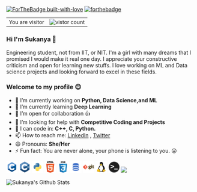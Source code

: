 [![ForTheBadge built-with-love](http://ForTheBadge.com/images/badges/built-with-love.svg)](https://GitHub.com/Naereen/)  [![forthebadge](https://forthebadge.com/images/badges/winter-is-coming.svg)](https://forthebadge.com)
<table>
  <tr>
    <td>You are visitor</td>
    <td><img src="https://profile-counter.glitch.me/Sukanya41455/count.svg" alt="vistor count" height="50" /></td>
  </tr>
</table>

### Hi I'm Sukanya 👋

Engineering student, not from IIT, or NIT. I'm a girl with many dreams that I promised I would make it real one day. I appreciate your  constructive criticism and open for learning new stuffs. I love working on ML and Data science projects and looking forward to excel in these fields. 


### Welcome to my profile 😊

- 🔭 I’m currently working on <b>Python, Data Science,and ML</b>
- 🌱 I’m currently learning <b>Deep Learning</b>
- 👯 I’m open for collaboration 👍
- 🤔 I’m looking for help with <b>Competitive Coding and Projects</b>
- 💬 I can code in: <b>C++, C, Python.</b>
- 📫 How to reach me: <a href="https://www.linkedin.com/in/sukanya-sahoo">LinkedIn</a> , <a href="https://twitter.com/SukanyaSahoo20">Twitter</a>
- 😄 Pronouns: <b>She/Her</b>
- ⚡ Fun fact: You are never alone, your phone is listening to you. 😜

<code><img height="30" src="https://raw.githubusercontent.com/github/explore/80688e429a7d4ef2fca1e82350fe8e3517d3494d/topics/c/c.png"></code>
<code><img height="30" src="https://raw.githubusercontent.com/github/explore/80688e429a7d4ef2fca1e82350fe8e3517d3494d/topics/cpp/cpp.png"></code>
<code><img height="30" src="https://raw.githubusercontent.com/github/explore/80688e429a7d4ef2fca1e82350fe8e3517d3494d/topics/python/python.png"></code>
<code><img height="30" src="https://raw.githubusercontent.com/github/explore/80688e429a7d4ef2fca1e82350fe8e3517d3494d/topics/html/html.png"></code>
<code><img height="30" src="https://raw.githubusercontent.com/github/explore/80688e429a7d4ef2fca1e82350fe8e3517d3494d/topics/css/css.png"></code>
<code><img height="30" src="https://raw.githubusercontent.com/github/explore/80688e429a7d4ef2fca1e82350fe8e3517d3494d/topics/sql/sql.png"></code>
<code><img height="30" src="https://raw.githubusercontent.com/github/explore/80688e429a7d4ef2fca1e82350fe8e3517d3494d/topics/git/git.png"></code>
<code><img height="30" src="https://raw.githubusercontent.com/github/explore/80688e429a7d4ef2fca1e82350fe8e3517d3494d/topics/linux/linux.png"></code>
<code><img height="30" src="https://raw.githubusercontent.com/github/explore/80688e429a7d4ef2fca1e82350fe8e3517d3494d/topics/terminal/terminal.png"></code>
<code><img height="30" src="https://raw.githubusercontent.com/swhare/JupyterNotebookSupport/master/favicon.ico"></code>

![Sukanya's Github Stats](https://github-readme-stats.vercel.app/api?username=Sukanya41455&show_icons=true&theme=radical)
